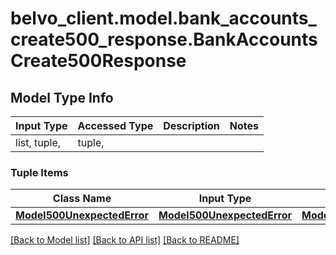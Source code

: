 # belvo_client.model.bank_accounts_create500_response.BankAccountsCreate500Response

## Model Type Info
Input Type | Accessed Type | Description | Notes
------------ | ------------- | ------------- | -------------
list, tuple,  | tuple,  |  | 

### Tuple Items
Class Name | Input Type | Accessed Type | Description | Notes
------------- | ------------- | ------------- | ------------- | -------------
[**Model500UnexpectedError**](Model500UnexpectedError.md) | [**Model500UnexpectedError**](Model500UnexpectedError.md) | [**Model500UnexpectedError**](Model500UnexpectedError.md) |  | 

[[Back to Model list]](../../README.md#documentation-for-models) [[Back to API list]](../../README.md#documentation-for-api-endpoints) [[Back to README]](../../README.md)

